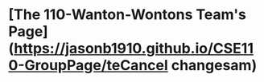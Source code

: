 # [The 110-Wanton-Wontons Team's Page](https://jasonb1910.github.io/CSE110-GroupPage/teCancel changesam)

